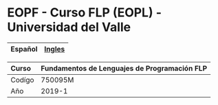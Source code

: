 # EOPF - Curso FLP (EOPL) - Universidad del Valle

| Español | [Ingles](https://github.com/orlandc/eopl-flp-univalle/) |
| :---    |                                                  -----: |

| Curso    | Fundamentos de Lenguajes de Programación FLP |
| :---     | :---                                         |
| Codígo   | 750095M                                      |
| Año      | 2019-1                                       |
